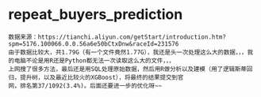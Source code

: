 # repeat_buyers_prediction
    数据来源：https://tianchi.aliyun.com/getStart/introduction.htm?spm=5176.100066.0.0.56a6e50bCtxDnw&raceId=231576  
    由于数据比较大，共1.79G（有一个文件竟然1.77G），我还是头一次处理这么大的数据，，，我的电脑不论是用R还是Python都无法一次读取这么大的文件，，，
    上网搜了很多方法，最后还是用SQL处理原始数据，然后用R做分析以及建模（用了逻辑斯蒂回归，提升树，以及最近比较火的XGBoost），将最终的结果提交到官
    网，排名第37/1092(3.4%)。后面还要进一步的优化呀~~

